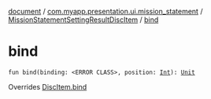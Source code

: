 [document](../../index.md) / [com.myapp.presentation.ui.mission_statement](../index.md) / [MissionStatementSettingResultDiscItem](index.md) / [bind](./bind.md)

# bind

`fun bind(binding: <ERROR CLASS>, position: `[`Int`](https://kotlinlang.org/api/latest/jvm/stdlib/kotlin/-int/index.html)`): `[`Unit`](https://kotlinlang.org/api/latest/jvm/stdlib/kotlin/-unit/index.html)

Overrides [DiscItem.bind](../../com.myapp.presentation.utils/-disc-item/bind.md)

